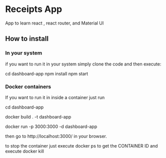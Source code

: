 # Receipts App

App to learn react , react router, and Material UI

## How to install 

### In your system

if you want to run it in your system simply clone the code and  then  execute: 

cd dashboard-app
npm install
npm start 

### Docker containers

If you want to run it in inside a container just run 

cd dashboard-app

docker build . -t dashboard-app

docker run -p 3000:3000 -d dashboard-app

then go to http://localhost:3000/ in your browser.

to stop the container just execute docker ps to get the CONTAINER ID 
and execute docker kill <container-id>
